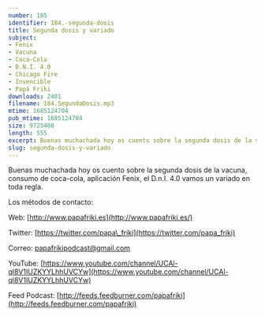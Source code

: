 ```yaml
---
number: 185
identifier: 184.-segunda-dosis
title: Segunda dosis y variado
subject:
- Fenix
- Vacuna
- Coca-Cola
- D.N.I. 4.0
- Chicago Fire
- Invencible
- Papá Friki
downloads: 2401
filename: 184.SegundaDosis.mp3
mtime: 1685124704
pub_mtime: 1685124704
size: 9725400
length: 555
excerpt: Buenas muchachada hoy os cuento sobre la segunda dosis de la vacuna, consumo de coca-cola, aplicación Fenix, el D.n.I. 4.0 vamos un variado en toda regla.
slug: segunda-dosis-y-variado
---
```

Buenas muchachada hoy os cuento sobre la segunda dosis de la vacuna, consumo de coca-cola, aplicación Fenix, el D.n.I. 4.0 vamos un variado en toda regla.

Los métodos de contacto:

Web: [http://www.papafriki.es](http://www.papafriki.es/)

Twitter: [https://twitter.com/papa\_friki](https://twitter.com/papa_friki)

Correo: [papafrikipodcast@gmail.com](https://archive.org/details/papafrikipodast@gmail.com)

YouTube: [https://www.youtube.com/channel/UCAl-ql8V1IUZKYYLhhUVCYw](https://www.youtube.com/channel/UCAl-ql8V1IUZKYYLhhUVCYw)

Feed Podcast: [http://feeds.feedburner.com/papafriki](http://feeds.feedburner.com/papafriki)